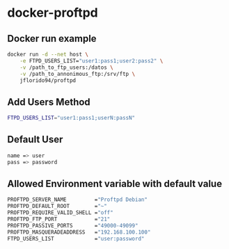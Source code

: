 docker-proftpd
==============

Docker run example
------------------
```bash
docker run -d --net host \
	-e FTPD_USERS_LIST="user1:pass1;user2:pass2" \
	-v /path_to_ftp_users:/datos \
	-v /path_to_annonimous_ftp:/srv/ftp \
	jflorido94/proftpd
```

Add Users Method
----------------

```bash
FTPD_USERS_LIST="user1:pass1;userN:passN"
```

Default User
-------------

```bash
name => user
pass => password
```

Allowed Environment variable with default value
------------------------------------------------

```bash
PROFTPD_SERVER_NAME         ="Proftpd Debian" 
PROFTPD_DEFAULT_ROOT        ="~" 
PROFTPD_REQUIRE_VALID_SHELL ="off" 
PROFTPD_FTP_PORT            ="21" 
PROFTPD_PASSIVE_PORTS       ="49000-49099" 
PROFTPD_MASQUERADEADDRESS   ="192.168.100.100" 
FTPD_USERS_LIST             ="user:password"
```
